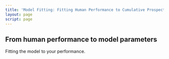 ```yaml
---
title: 'Model Fitting: Fitting Human Performance to Cumulative Prospect Theory'
layout: page
script: page
---
```


## From human performance to model parameters

Fitting the model to your performance.

<htd-example-human>
  <discountable-control trials="10" run pause reset></discountable-control>
  <itc-task trials="10"></itc-task>
  <discountable-response interactive trial feedback></discountable-response>
  <htd-curves></htd-curves>
  <htd-fit></htd-fit>
<!--
  <cpt-calculation numeric interactive></cpt-calculation>
  <cpt-space></cpt-space>
 -->
</htd-example-human>
